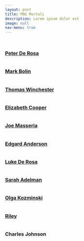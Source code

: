 ```yaml
---
layout: post
title: PNG Mortali
description: Lorem ipsum dolor est
image: null
nav-menu: true
---
```


<span class="image fit"><img src="assets/images/camarilla.jpg" alt="" /></span>
<div class="box alt">
	<div class="row 50% uniform">
		<div class="4u"><a href="pg/peter"><span class="image fit"><img src="assets/images/peter.jpg" alt="" /></span><h3>Peter De Rosa</h3></a></div>
		<div class="4u"><a href="pg/markbolin"><span class="image fit"><img src="assets/images/markbolin.jpg" alt="" /></span><h3>Mark Bolin</h3></a></div>
		<div class="4u$"><a href="pg/thomas-winchester"><span class="image fit"><img src="assets/images/thomas.jpg" alt="" /></span><h3>Thomas Winchester</h3></a></div>
		<!-- Break -->
		<div class="4u"><a href="pg/elizabeth"><span class="image fit"><img src="assets/images/elizabeth.jpg" alt="" /></span><h3>Elizabeth Cooper</h3></a></div>
		<div class="4u"><a href="pg/joemasseria"><span class="image fit"><img src="assets/images/joemasseria.jpg" alt="" /></span><h3>Joe Masseria</h3></a></div>
		<div class="4u$"><a href="pg/edgard"><span class="image fit"><img src="assets/images/edgard.jpg" alt="" /></span><h3>Edgard Anderson</h3></a></div>
        <!-- Break -->
        <div class="4u"><a href="pg/luke"><span class="image fit"><img src="assets/images/luke.jpg" alt="" /></span><h3>Luke De Rosa</h3></a></div>
        <div class="4u"><a href="pg/sarah"><span class="image fit"><img src="assets/images/sarah.jpg" alt="" /></span><h3>Sarah Adelman</h3></a></div>
        <div class="4u$"><a href="pg/olga"><span class="image fit"><img src="assets/images/olga.jpg" alt="" /></span><h3>Olga Kozminski</h3></a></div>
        <!-- Break -->
        <div class="4u"><a href="pg/riley"><span class="image fit"><img src="assets/images/riley.jpg" alt="" /></span><h3>Riley</h3></a></div>
        <div class="4u"><span class="image fit"><img src="assets/images/charles.jpg" alt="" /></span><h3>Charles Johnson</h3></div>
	</div>
</div>
